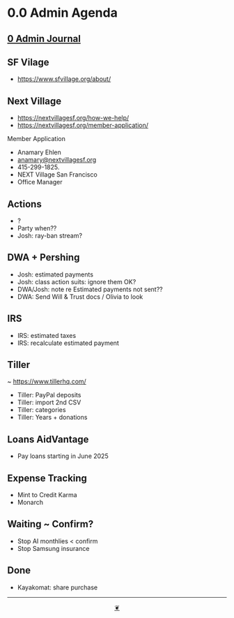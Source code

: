 # 0.0 Admin Agenda

## <a href="" onclick="parent.location.hash=&quot;https://api.github.com/repos/theo-armour/agenda/contents/0-admin/0-admin-journal.md&quot;">0 Admin Journal</a>

## SF Vilage

* https://www.sfvillage.org/about/

## Next Village

* https://nextvillagesf.org/how-we-help/
* https://nextvillagesf.org/member-application/

Member Application

* Anamary Ehlen
* anamary@nextvillagesf.org
*  415-299-1825.
* NEXT Village San Francisco
* Office Manager


## Actions

* ?
* Party when??
* Josh: ray-ban stream?

## DWA + Pershing

* Josh: estimated payments
* Josh: class action suits: ignore them OK?
* DWA/Josh: note re Estimated payments not sent??
* DWA: Send Will &amp; Trust docs / Olivia to look

## IRS

* IRS: estimated taxes
* IRS: recalculate estimated payment

## Tiller

~&nbsp;<a href="https://www.tillerhq.com/">https://www.tillerhq.com/</a>

* Tiller: PayPal deposits
* Tiller: import 2nd CSV
* Tiller: categories&nbsp;
* Tiller: Years + donations

## Loans AidVantage

* Pay loans starting in June 2025

## Expense Tracking

* Mint to Credit Karma
* Monarch

## Waiting ~ Confirm?

* Stop AI monthlies &lt; confirm
* Stop Samsung insurance

## Done

* Kayakomat: share purchase

***

<center title="Hello! Click me to go up to the top"><a class="aDingbat" href="javascript:window.scrollTo(0,0);">❦</a></center>